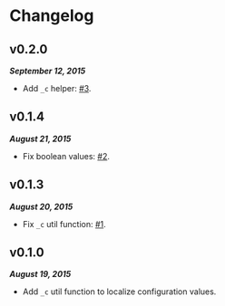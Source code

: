 Changelog
=========

v0.2.0
------

***September 12, 2015***

- Add `_c` helper: [\#3](https://github.com/ahaasler/hexo-multilingual/issues/3 "Add _c helper").

v0.1.4
------

***August 21, 2015***

- Fix boolean values: [\#2](https://github.com/ahaasler/hexo-multilingual/issues/2 "Error for localized boolean values").

v0.1.3
------

***August 20, 2015***

- Fix `_c` util function: [\#1](https://github.com/ahaasler/hexo-multilingual/issues/1 "Localized configuration does not work").

v0.1.0
------

***August 19, 2015***

- Add `_c` util function to localize configuration values.
